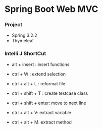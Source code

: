 # Spring Boot Web MVC

### Project
- Spring 3.2.2
- Thymeleaf

### Intelli J ShortCut
- alt + insert : insert functions

- ctrl + W : extend selection
- ctrl + alt + L : reformat file
- ctrl + shift + T : create testcase class
- ctrl + shift + enter: move to next line
- ctrl + alt + V: extract variable
- ctrl + alt + M: extract method